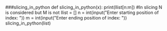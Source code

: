 ###slicing_in_python
def slicing_in_python(x):
	print(llist[n:m])          #In slicing N is considered but M is not 
llist = [] 
n = int(input("Enter starting position of index: "))
m = int(input("Enter ending position of index: "))
slicing_in_python(list)
